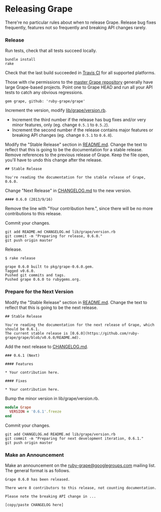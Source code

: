 Releasing Grape
===============

There're no particular rules about when to release Grape. Release bug fixes frequently, features not so frequently and breaking API changes rarely.

### Release

Run tests, check that all tests succeed locally.

```
bundle install
rake
```

Check that the last build succeeded in [Travis CI](https://travis-ci.org/ruby-grape/grape) for all supported platforms.

Those with r/w permissions to the [master Grape repository](https://github.com/ruby-grape/grape) generally have large Grape-based projects. Point one to Grape HEAD and run all your API tests to catch any obvious regressions.

```
gem grape, github: 'ruby-grape/grape'
```

Increment the version, modify [lib/grape/version.rb](lib/grape/version.rb).

*  Increment the third number if the release has bug fixes and/or very minor features, only (eg. change `0.5.1` to `0.5.2`).
*  Increment the second number if the release contains major features or breaking API changes (eg. change `0.5.1` to `0.6.0`).

Modify the "Stable Release" section in [README.md](README.md). Change the text to reflect that this is going to be the documentation for a stable release. Remove references to the previous release of Grape. Keep the file open, you'll have to undo this change after the release.

```
## Stable Release

You're reading the documentation for the stable release of Grape, 0.6.0.
```

Change "Next Release" in [CHANGELOG.md](CHANGELOG.md) to the new version.

```
#### 0.6.0 (2013/9/16)
```

Remove the line with "Your contribution here.", since there will be no more contributions to this release.

Commit your changes.

```
git add README.md CHANGELOG.md lib/grape/version.rb
git commit -m "Preparing for release, 0.6.0."
git push origin master
```

Release.

```
$ rake release

grape 0.6.0 built to pkg/grape-0.6.0.gem.
Tagged v0.6.0.
Pushed git commits and tags.
Pushed grape 0.6.0 to rubygems.org.
```

### Prepare for the Next Version

Modify the "Stable Release" section in [README.md](README.md). Change the text to reflect that this is going to be the next release.

```
## Stable Release

You're reading the documentation for the next release of Grape, which should be 0.6.1.
The current stable release is [0.6.0](https://github.com/ruby-grape/grape/blob/v0.6.0/README.md).
```

Add the next release to [CHANGELOG.md](CHANGELOG.md).

```
### 0.6.1 (Next)

#### Features

* Your contribution here.

#### Fixes

* Your contribution here.
```

Bump the minor version in lib/grape/version.rb.

```ruby
module Grape
  VERSION = '0.6.1'.freeze
end
```

Commit your changes.

```
git add CHANGELOG.md README.md lib/grape/version.rb
git commit -m "Preparing for next development iteration, 0.6.1."
git push origin master
```

### Make an Announcement

Make an announcement on the [ruby-grape@googlegroups.com](mailto:ruby-grape@googlegroups.com) mailing list. The general format is as follows.

```
Grape 0.6.0 has been released.

There were 8 contributors to this release, not counting documentation.

Please note the breaking API change in ...

[copy/paste CHANGELOG here]

```
